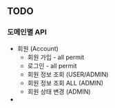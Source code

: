 ## TODO

### 도메인별 API
* 회원 (Account)
  * 회원 가입 - all permit
  * 로그인 - all permit
  * 회원 정보 조회 (USER/ADMIN)
  * 회원 정보 조회 ALL (ADMIN)
  * 회원 상태 변경 (ADMIN)
* 
  